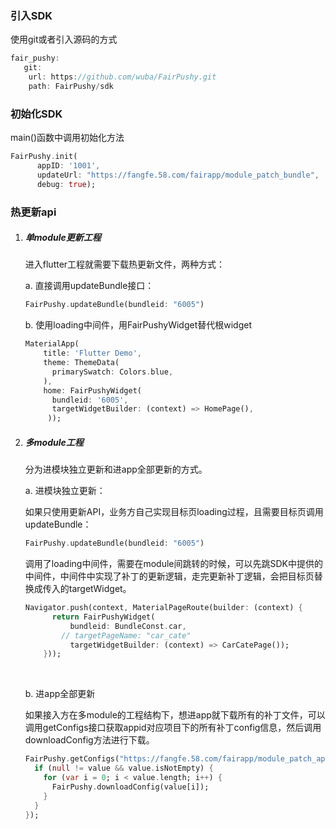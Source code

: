 ### 引入SDK

使用git或者引入源码的方式

```dart
fair_pushy:
   git:
   	url: https://github.com/wuba/FairPushy.git
	path: FairPushy/sdk
```



### 初始化SDK

main()函数中调用初始化方法

```dart
FairPushy.init(
      appID: '1001',
      updateUrl: "https://fangfe.58.com/fairapp/module_patch_bundle",
      debug: true);
```

<!--appid：web可视化平台中的项目id-->

<!--updateUrl：接入方获取补丁config文件的服务器地址-->

<!--debug：运行环境-->



### 热更新api

1. ##### 单module更新工程

   进入flutter工程就需要下载热更新文件，两种方式：

   a. 直接调用updateBundle接口：

   ```dart
   FairPushy.updateBundle(bundleid: "6005")
   ```

    <!--bundleid可视化平台中模块对应的补丁唯一标识-->

   

   b. 使用loading中间件，用FairPushyWidget替代根widget

   ```dart
   MaterialApp(
       title: 'Flutter Demo',
       theme: ThemeData(
         primarySwatch: Colors.blue,
       ),
       home: FairPushyWidget(
         bundleid: '6005',
         targetWidgetBuilder: (context) => HomePage(),
   		));
   ```

   

2. ##### 多module工程

   分为进模块独立更新和进app全部更新的方式。

   a. 进模块独立更新：

   如果只使用更新API，业务方自己实现目标页loading过程，且需要目标页调用updateBundle：

   ```dart
   FairPushy.updateBundle(bundleid: "6005")
   ```

   

   调用了loading中间件，需要在module间跳转的时候，可以先跳SDK中提供的中间件，中间件中实现了补丁的更新逻辑，走完更新补丁逻辑，会把目标页替换成传入的targetWidget。

   ```dart
   Navigator.push(context, MaterialPageRoute(builder: (context) {
         return FairPushyWidget(
             bundleid: BundleConst.car,
           // targetPageName: "car_cate"
             targetWidgetBuilder: (context) => CarCatePage());
       }));
   ```

   <!--targetPageName：module间跳转时的目标界面pagename，传入pagename需要在FairPushy中进行界面的注册，详见example示例工程-->

    <!--targetWidgetBuilder：module间跳转时的目标界面widget-->

   ​	

   b. 进app全部更新

   如果接入方在多module的工程结构下，想进app就下载所有的补丁文件，可以调用getConfigs接口获取appid对应项目下的所有补丁config信息，然后调用downloadConfig方法进行下载。

   ```dart
   FairPushy.getConfigs("https://fangfe.58.com/fairapp/module_patch_app").then((value) {
     if (null != value && value.isNotEmpty) {
       for (var i = 0; i < value.length; i++) {
         FairPushy.downloadConfig(value[i]);
       }
     }
   });
   ```

   <!--url：业务方获取app所有资源文件的服务器地址-->

